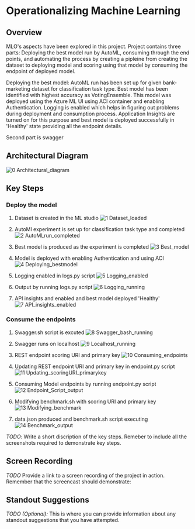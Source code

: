 # Operationalizing Machine Learning

## Overview

MLO's aspects have been explored in this project. Project contains three parts: Deploying the best model run by AutoML, consuming through the end points, and automating the process by creating a pipleine from creating the dataset to deploying model and scoring using that model by consuming the endpoint of deployed model.

Deploying the best model: AutoML run has been set up for given bank-marketing dataset for classification task type. Best model has been identified with highest accuracy as VotingEnsemble. This model was deployed using the Azure ML UI using ACI container and enabling Authentication. Logging is enabled which helps in figuring out problems during deployment and consumption process. Application Insights are turned on for this purpose and best model is deployed successfully in 'Healthy' state providing all the endpoint details.

Second part is swagger 


## Architectural Diagram

![0  Architectural_diagram](https://user-images.githubusercontent.com/76555474/114868256-573b3f80-9e13-11eb-8f16-b89f99aeb67a.png)



## Key Steps

### Deploy the model
1. Dataset is created in the ML studio
![1  Dataset_loaded](https://user-images.githubusercontent.com/76555474/114868277-5bfff380-9e13-11eb-88b9-38eed1659b1a.png)

2. AutoMl experiment is set up for classification task type and completed
![2  AutoMLrun_completed](https://user-images.githubusercontent.com/76555474/114868606-bac56d00-9e13-11eb-91ba-83749256d7af.png)

3. Best model is produced as the experiment is completed
![3  Best_model](https://user-images.githubusercontent.com/76555474/114868657-c9ac1f80-9e13-11eb-8bd2-169ea0a28c88.png)

4. Model is deployed with enabling Authentication and using ACI
![4  Deploying_bestmodel](https://user-images.githubusercontent.com/76555474/114868702-d761a500-9e13-11eb-9e82-a925e42c5fb8.png)

5. Logging enabled in logs.py script
![5  Logging_enabled](https://user-images.githubusercontent.com/76555474/114868820-f5c7a080-9e13-11eb-96b0-3cae8b6855b4.png)

6. Output by running logs.py script
![6  Logging_running](https://user-images.githubusercontent.com/76555474/114868916-1132ab80-9e14-11eb-927a-05d075a2a890.png)

7. API insights and enabled and best model deployed 'Healthy'
![7  API_insights_enabled](https://user-images.githubusercontent.com/76555474/114869053-30c9d400-9e14-11eb-9c2d-b1036dc134de.png)


### Consume the endpoints
1. Swagger.sh script is excuted 
![8  Swagger_bash_running](https://user-images.githubusercontent.com/76555474/114869299-72f31580-9e14-11eb-9297-fafe2b3b1fe8.png)

2. Swagger runs on localhost
![9  Localhost_running](https://user-images.githubusercontent.com/76555474/114869705-ec8b0380-9e14-11eb-9161-4f69d2e5ee1f.png)

3. REST endpoint scoring URI and primary key
![10  Consuming_endpoints](https://user-images.githubusercontent.com/76555474/114869982-412e7e80-9e15-11eb-8e04-2d316e1dc76f.png)

4. Updating REST endpoint URI and primary key in endpoint.py script
![11  Updating_scoringURI_primarykey](https://user-images.githubusercontent.com/76555474/114870304-a08c8e80-9e15-11eb-8cec-47312196f262.png)

5. Consuming Model endpoints by running endpoint.py script
![12  Endpoint_Script_output ](https://user-images.githubusercontent.com/76555474/114870452-d2055a00-9e15-11eb-899f-2c1620446445.png)

6. Modifying benchmark.sh with scoring URI and primary key
![13  Modifying_benchmark](https://user-images.githubusercontent.com/76555474/114870726-227cb780-9e16-11eb-8f57-f0fdfcc4efc2.png)

7. data.json produced and benchmark.sh script executing
![14  Benchmark_output](https://user-images.githubusercontent.com/76555474/114871052-80110400-9e16-11eb-9319-c12f937858bd.png)





*TODO*: Write a short discription of the key steps. Remeber to include all the screenshots required to demonstrate key steps. 

## Screen Recording
*TODO* Provide a link to a screen recording of the project in action. Remember that the screencast should demonstrate:

## Standout Suggestions
*TODO (Optional):* This is where you can provide information about any standout suggestions that you have attempted.
